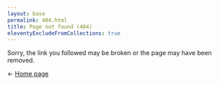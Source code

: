 ```yaml
---
layout: base
permalink: 404.html
title: Page not found (404)
eleventyExcludeFromCollections: true
---
```


Sorry, the link you followed may be broken or the page may have been removed.

← [Home page](/)